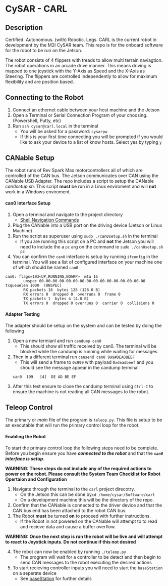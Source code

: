 # CySAR - CARL
## Description
Certified. Autonomous. (with) Robotic. Legs.
CARL is the current robot in development by the M2I CySAR team. This repo is for the onboard software for the robot to be run on the Jetson.

The robot consists of 4 flippers with treads to allow multi terrain naviagtion. The robot operations in an arcade drive manner. This means driving is mapped to one joystick with the Y-Axis as Speed and the X-Axis as Steering. The flippers are controlled independently to allow for maximum flexibility and are position based.

## Connecting to the Robot
1. Connect an ethernet cable between your host machine and the Jetson
2. Open a Terminal or Serial Connection Program of your choosing. (Powershell, Putty, etc)
3. Run `ssh cysar@carl.local` in the terminal
    - You will be asked for a password: `cysarpw`
    - If this is your first time connecting you will be prompted if you would like to ask your device to a list of know hosts. Select yes by typing `y`

## CANable Setup
The robot runs of Rev Spark Max motorcontrollers all of which are controlled of the CAN bus. The Jetson communicates over CAN using the CANable USB Adapter. The repo includes a script to setup the CANable *can0setup.sh*. This script **must** be run in a Linux enviroment and will **not** work in a Windows enviroment.

#### can0 Interface Setup
1. Open a terminal and navigate to the project directory
    - [Shell Navigation Commands](https://www.guru99.com/linux-commands-cheat-sheet.html)
2. Plug the CANable into a USB port on the driving device (Jetson or Linux Machine)
3. Run the script as superuser using `sudo ./can0setup.sh` in the terminal
    - If you are running this script on a PC and **not** the Jetson you will need to include the a `pc` arg on the command ie `sudo ./can0setup.sh pc`
4. You can confirm the `can0` interface is setup by running `ifconfig` in the terminal. You will see a list of configured interface on your machine one of which should be named `can0`

```
can0: flags=193<UP,RUNNING,NOARP>  mtu 16
        unspec 00-00-00-00-00-00-00-00-00-00-00-00-00-00-00-00  txqueuelen 1000  (UNSPEC)
        RX packets 16  bytes 128 (128.0 B)
        RX errors 0  dropped 0  overruns 0  frame 0
        TX packets 1  bytes 4 (4.0 B)
        TX errors 0  dropped 0 overruns 0  carrier 0  collisions 0
```

#### Adapter Testing
The adapter should be setup on the system and can be tested by doing the following
1. Open a new termianl and run `candump can0`
    - This should show all traffic received by can0. The terminal will be blocked while the candump is running while waiting for messages
2. Then in a different terminal run `cansend can0 999#DEADBEEF`
    - This will send a frame to `0x999` with payload `0xdeadbeef` and you should see the message appear in the candump terminal
    ```
    can0  199   [4]  DE AD BE EF
    ```
3. After this test ensure to close the candump terminal using `Ctrl-C` to ensure the machine is not reading all CAN messages to the robot.

## Teleop Control
The primary or *main* file of the program is `teleop.py`. This file is setup to be an executable that will run the primary control loop for the robot.

#### Enabling the Robot
To start the primary control loop the following steps need to be complete. Before you begin ensure you have ***connected to the robot*** and that the ***`can0` interface is setup***.

**WARNING: These steps do not include any of the required actions to power on the robot. Please consult the System Team Checklist for Robot Opertaion and Configuration**
1. Navigate through the terminal to the `carl` project direcotry.
    - On the Jetson this can be done by`cd /home/cysar/Software/carl`
    - On a development machine this will be the directory of the repo.
3. Confirm that the CANable is connected to the driver device and that the CAN bus end has been attached to the robot CAN bus.
3. The Robot **must** be turned **on** to proceed with further instructions.
    - If the Robot in not powered on the CANable will attempt to to read and recieve data and cause a buffer overflow.

**WARNING: Once the next step is run the robot will be live and will attempt to react to Joystick inputs. Do not continue if this not desired**

4. The robot can now be enabled by running `./teleop.py`
    - The program will wait for a controller to be detect and then begin to send CAN messages to the robot executing the desired actions
5. To start recieving controller inputs you will need to start the `baseStation` on a seperate device
    - See [baseStation](https://github.com/M2I-CYSAR/baseStation#readme) for further details
